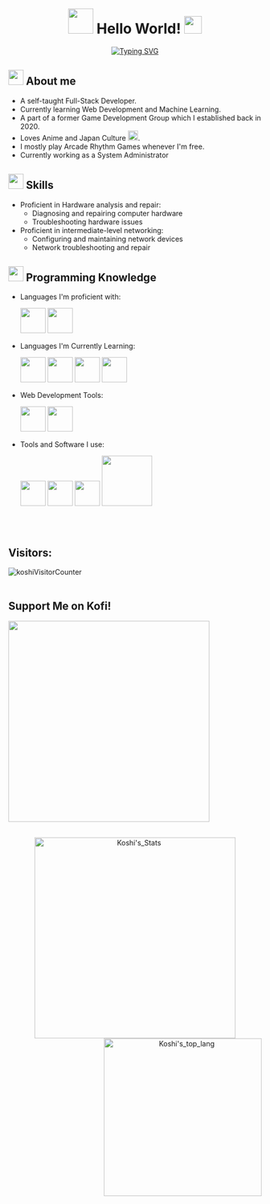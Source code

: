 <h1 align="center"><img src="https://media.giphy.com/media/13xxoHrXk4Rrdm/giphy.gif" width=50> Hello World! <img src='https://media.giphy.com/media/4T8xdbHJ9xbVlREPMW/giphy.gif' width=35></h1>

<p align='center'><a href="https://git.io/typing-svg"><img src="https://readme-typing-svg.demolab.com?font=Coda&size=30&duration=1500&pause=700&color=38DAA7&center=true&width=500&lines=Koshi+Rizumu;%E3%81%93%E3%81%97%E3%83%BC%E3%83%AA%E3%82%BA%E3%83%A0;Software+Developer;Web+Developer;Network+Admin;I.T+Analyst;" alt="Typing SVG" /></a></p>

## <img src="https://media.giphy.com/media/VqdTqQtjlNcqVixij1/giphy.gif" width=30> About me

- A self-taught Full-Stack Developer.
- Currently learning Web Development and Machine Learning.
- A part of a former Game Development Group which I established back in 2020.
- Loves Anime and Japan Culture <img src='https://media.giphy.com/media/MQMO0ckSI4WoIKKHE0/giphy.gif' width=20>.
- I mostly play Arcade Rhythm Games whenever I'm free.
- Currently working as a System Administrator 

## <img src='https://text.media.giphy.com/v1/media/giphy.gif?token=eyJhbGciOiJIUzI1NiIsInR5cCI6IkpXVCJ9.eyJrZXkiOiJwcm9kLTIwMjAtMDQtMjIiLCJzdHlsZSI6ImZsb2F0aWUiLCJ0ZXh0IjoiU2tpbGxzIiwiaWF0IjoxNzIwNTk0MTUxfQ.gS98r4hhOTurWpJDlmdsDNczy9NX-B5n77cKg2p41Gk' width=30> Skills
- Proficient in Hardware analysis and repair:
  - Diagnosing and repairing computer hardware
  - Troubleshooting hardware issues
- Proficient in intermediate-level networking:
  - Configuring and maintaining network devices
  - Network troubleshooting and repair

## <img src='https://media.giphy.com/media/lr1QZ7prMwwkqSSVLa/giphy.gif' width=30> Programming Knowledge
- Languages I'm proficient with:
 
	<img src='https://media.giphy.com/media/LMt9638dO8dftAjtco/giphy.gif' width=50> <img src='https://media.giphy.com/media/ln7z2eWriiQAllfVcn/giphy.gif' width=50>

- Languages I'm Currently Learning:

	<img src='https://i.giphy.com/media/v1.Y2lkPTc5MGI3NjExcDYzbzRiZXN0eWZzNWc2eTZ6dG1nOG5reWo2MzcxZHIxZWx3N2QwMSZlcD12MV9pbnRlcm5hbF9naWZfYnlfaWQmY3Q9cw/eNAsjO55tPbgaor7ma/giphy.gif' width=50> <img src='https://upload.wikimedia.org/wikipedia/commons/1/18/ISO_C%2B%2B_Logo.svg' width=50> <img src='https://cdn.iconscout.com/icon/free/png-512/free-java-60-1174953.png?f=webp&w=256' width=50> <img src='https://i.giphy.com/media/v1.Y2lkPTc5MGI3NjExM2dqeHdkbXpxZzM0Mmd2czIzcm91b3M0YXd5enVyczJtdjYzZGFiaiZlcD12MV9pbnRlcm5hbF9naWZfYnlfaWQmY3Q9cw/kdFc8fubgS31b8DsVu/giphy.gif' width=50>

- Web Development Tools:

	<img src='https://media.giphy.com/media/v1.Y2lkPTc5MGI3NjExYjZhMmE3MDNhOTE2MTk2MzEwOTBkZTdhZjYyYWQ5NjJhYjhjOGI4MiZjdD1z/XAxylRMCdpbEWUAvr8/giphy.gif' width=50> <img src='https://media.giphy.com/media/fsEaZldNC8A1PJ3mwp/giphy.gif' width=50>
	
- Tools and Software I use:

	<img src='https://media.giphy.com/media/jnDKffgCfGYOp6cMTK/giphy.gif' width=50> <img src='https://media.giphy.com/media/IdyAQJVN2kVPNUrojM/giphy.gif' width=50> <img src='https://media.giphy.com/media/KzJkzjggfGN5Py6nkT/giphy.gif' width=50> <img src='https://media.giphy.com/media/kH1DBkPNyZPOk0BxrM/giphy.gif' width=100> <br>

<br></br>
<h2>Visitors:</h2>
<img align='center' src='https://count.getloli.com/@koshi?name=koshi&theme=rule34&padding=4&offset=0&align=top&scale=1&pixelated=1&darkmode=auto' alt='koshiVisitorCounter'><br></br>
<h2>Support Me on Kofi!</h2>
<a align='center' href="https://ko-fi.com/F1F7265V3"><img width=400 src='https://ko-fi.com/img/githubbutton_sm.svg'/>
<br></br>

<img width=400 align="center" alt="Koshi's_Stats" src="https://github-readme-stats-sepia-three-21.vercel.app/api?username=K0sh1R1zumu&theme=github_dark&locale=ja"/> <img width=314 align="right" alt="Koshi's_top_lang" src="https://github-readme-stats-sepia-three-21.vercel.app/api/top-langs/?username=K0sh1R1zumu&theme=github_dark&layout=compact&locale=ja"/>
